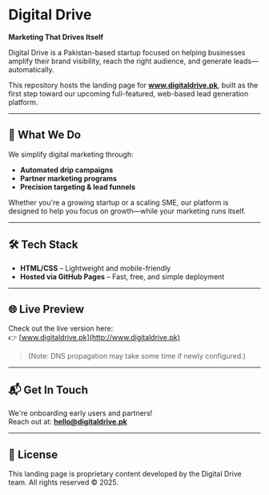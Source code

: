 # Digital Drive

**Marketing That Drives Itself**

Digital Drive is a Pakistan-based startup focused on helping businesses amplify their brand visibility, reach the right audience, and generate leads—automatically. 

This repository hosts the landing page for **www.digitaldrive.pk**, built as the first step toward our upcoming full-featured, web-based lead generation platform.

---

## 🚀 What We Do

We simplify digital marketing through:
- **Automated drip campaigns**
- **Partner marketing programs**
- **Precision targeting & lead funnels**

Whether you're a growing startup or a scaling SME, our platform is designed to help you focus on growth—while your marketing runs itself.

---

## 🛠️ Tech Stack

- **HTML/CSS** – Lightweight and mobile-friendly
- **Hosted via GitHub Pages** – Fast, free, and simple deployment

---

## 🌐 Live Preview

Check out the live version here:  
👉 [www.digitaldrive.pk](http://www.digitaldrive.pk)

> (Note: DNS propagation may take some time if newly configured.)

---

## 📬 Get In Touch

We're onboarding early users and partners!  
Reach out at: **hello@digitaldrive.pk**

---

## 📌 License

This landing page is proprietary content developed by the Digital Drive team. All rights reserved © 2025.
